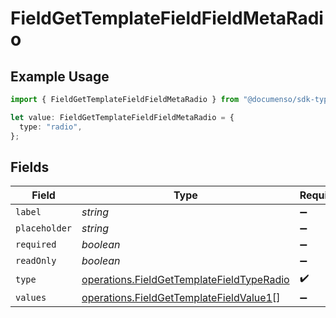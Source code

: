 # FieldGetTemplateFieldFieldMetaRadio

## Example Usage

```typescript
import { FieldGetTemplateFieldFieldMetaRadio } from "@documenso/sdk-typescript/models/operations";

let value: FieldGetTemplateFieldFieldMetaRadio = {
  type: "radio",
};
```

## Fields

| Field                                                                                                  | Type                                                                                                   | Required                                                                                               | Description                                                                                            |
| ------------------------------------------------------------------------------------------------------ | ------------------------------------------------------------------------------------------------------ | ------------------------------------------------------------------------------------------------------ | ------------------------------------------------------------------------------------------------------ |
| `label`                                                                                                | *string*                                                                                               | :heavy_minus_sign:                                                                                     | N/A                                                                                                    |
| `placeholder`                                                                                          | *string*                                                                                               | :heavy_minus_sign:                                                                                     | N/A                                                                                                    |
| `required`                                                                                             | *boolean*                                                                                              | :heavy_minus_sign:                                                                                     | N/A                                                                                                    |
| `readOnly`                                                                                             | *boolean*                                                                                              | :heavy_minus_sign:                                                                                     | N/A                                                                                                    |
| `type`                                                                                                 | [operations.FieldGetTemplateFieldTypeRadio](../../models/operations/fieldgettemplatefieldtyperadio.md) | :heavy_check_mark:                                                                                     | N/A                                                                                                    |
| `values`                                                                                               | [operations.FieldGetTemplateFieldValue1](../../models/operations/fieldgettemplatefieldvalue1.md)[]     | :heavy_minus_sign:                                                                                     | N/A                                                                                                    |
